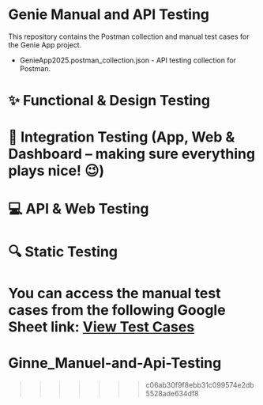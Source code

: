 
# Genie Manual and API Testing 
 
This repository contains the Postman collection and manual test cases for the Genie App project.  
 
- GenieApp2025.postman_collection.json - API testing collection for Postman.
  
# ✨ Functional & Design Testing

# 🔗 Integration Testing (App, Web & Dashboard – making sure everything plays nice! 😉)

# 💻 API & Web Testing

# 🔍 Static Testing

You can access the manual test cases from the following Google Sheet link:  [View Test Cases](https://docs.google.com/spreadsheets/d/1FIpFZkie_XRrcx5Fdd3U1xjKj97FNwvBDBblFmrARAs/edit?gid=0#gid=0) 
=======
# Ginne_Manuel-and-Api-Testing
>>>>>>> c06ab30f9f8ebb31c099574e2db5528ade634df8
